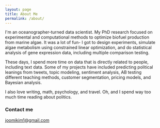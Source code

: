 ```yaml
---
layout: page
title: About Me
permalink: /about/
---
```


I'm an oceanographer-turned data scientist. My PhD research focused on experimental and computational methods to optimize biofuel production from marine algae. It was a lot of fun- I got to design experiments, simulate algae metabolism using constrained linear optimization, and do statistical analysis of gene expression data, including multiple comparison testing. 

These days, I spend more time on data that is directly related to people, including text data. Some of my projects have included predicting political leanings from tweets, topic modeling, sentiment analysis, AB testing different teaching methods, customer segmentation, pricing models, and Bayesian analysis. 


I also love writing, math, psychology, and travel. Oh, and I spend way too much time reading about politics.


### Contact me
[joomikim1@gmail.com](mailto:joomikim1@gmail.com)
